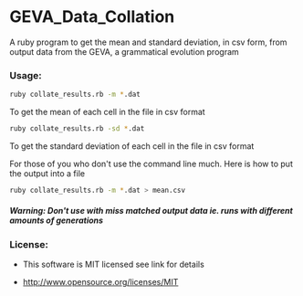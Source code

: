 GEVA_Data_Collation
===================

A ruby program to get the mean and standard deviation, in csv form, from output data from the GEVA, a grammatical evolution program

### Usage:

```bash
ruby collate_results.rb -m *.dat
```

To get the mean of each cell in the file in csv format

```bash    
ruby collate_results.rb -sd *.dat
```

To get the standard deviation of each cell in the file in csv format


For those of you who don't use the command line much. Here is how to put the output into a file
```bash
ruby collate_results.rb -m *.dat > mean.csv
```

##### Warning: Don't use with miss matched output data ie. runs with different amounts of generations

### License:

* This software is MIT licensed see link for details

* http://www.opensource.org/licenses/MIT